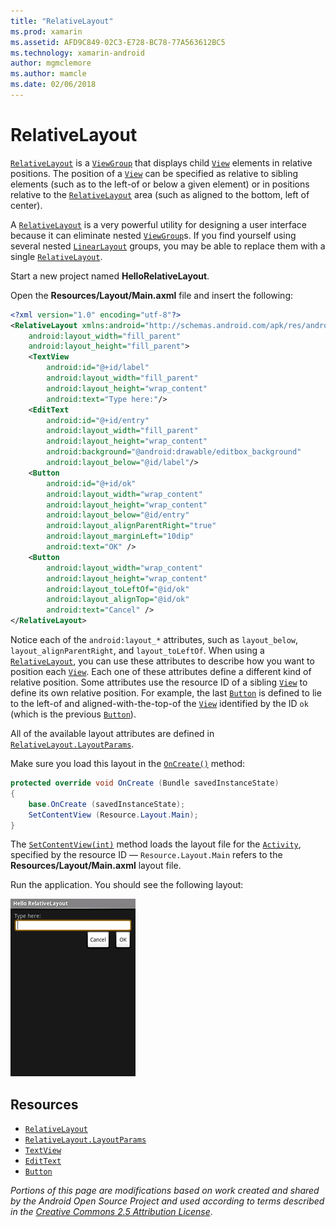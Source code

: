 ```yaml
---
title: "RelativeLayout"
ms.prod: xamarin
ms.assetid: AFD9C849-02C3-E728-BC78-77A563612BC5
ms.technology: xamarin-android
author: mgmclemore
ms.author: mamcle
ms.date: 02/06/2018
---
```


# RelativeLayout

[`RelativeLayout`](https://developer.xamarin.com/api/type/Android.Widget.RelativeLayout/)
is a
[`ViewGroup`](https://developer.xamarin.com/api/type/Android.Views.ViewGroup/) that displays child
[`View`](https://developer.xamarin.com/api/type/Android.Views.View/)
elements in relative positions. The position of a
[`View`](https://developer.xamarin.com/api/type/Android.Views.View/) can
be specified as relative to sibling elements (such as to the left-of or
below a given element) or in positions relative to the
[`RelativeLayout`](https://developer.xamarin.com/api/type/Android.Widget.RelativeLayout/)
area (such as aligned to the bottom, left of center).

A [`RelativeLayout`](https://developer.xamarin.com/api/type/Android.Widget.RelativeLayout/)
is a very powerful utility for designing a user interface because it
can eliminate nested
[`ViewGroup`](https://developer.xamarin.com/api/type/Android.Views.ViewGroup/)s. If you find
yourself using several nested
[`LinearLayout`](https://developer.xamarin.com/api/type/Android.Widget.LinearLayout/)
groups, you may be able to replace them with a single
[`RelativeLayout`](https://developer.xamarin.com/api/type/Android.Widget.RelativeLayout/).

Start a new project named **HelloRelativeLayout**.

Open the **Resources/Layout/Main.axml** file and insert the following:

```xml
<?xml version="1.0" encoding="utf-8"?>
<RelativeLayout xmlns:android="http://schemas.android.com/apk/res/android"
    android:layout_width="fill_parent"
    android:layout_height="fill_parent">
    <TextView
        android:id="@+id/label"
        android:layout_width="fill_parent"
        android:layout_height="wrap_content"
        android:text="Type here:"/>
    <EditText
        android:id="@+id/entry"
        android:layout_width="fill_parent"
        android:layout_height="wrap_content"
        android:background="@android:drawable/editbox_background"
        android:layout_below="@id/label"/>
    <Button
        android:id="@+id/ok"
        android:layout_width="wrap_content"
        android:layout_height="wrap_content"
        android:layout_below="@id/entry"
        android:layout_alignParentRight="true"
        android:layout_marginLeft="10dip"
        android:text="OK" />
    <Button
        android:layout_width="wrap_content"
        android:layout_height="wrap_content"
        android:layout_toLeftOf="@id/ok"
        android:layout_alignTop="@id/ok"
        android:text="Cancel" />
</RelativeLayout>
```

Notice each of the `android:layout_*` attributes, such as
`layout_below`, `layout_alignParentRight`, and `layout_toLeftOf`.
When using a
[`RelativeLayout`](https://developer.xamarin.com/api/type/Android.Widget.RelativeLayout/), you can
use these attributes to describe how you want to position each
[`View`](https://developer.xamarin.com/api/type/Android.Views.View/). Each one of these attributes
define a different kind of relative position. Some attributes use the
resource ID of a sibling
[`View`](https://developer.xamarin.com/api/type/Android.Views.View/) to define its own relative
position. For example, the last
[`Button`](https://developer.xamarin.com/api/type/Android.Widget.Button/) is defined to lie to the
left-of and aligned-with-the-top-of the
[`View`](https://developer.xamarin.com/api/type/Android.Views.View/) identified by the ID `ok`
(which is the previous
[`Button`](https://developer.xamarin.com/api/type/Android.Widget.Button/)).

All of the available layout attributes are defined in
[`RelativeLayout.LayoutParams`](https://developer.xamarin.com/api/type/Android.Widget.RelativeLayout+LayoutParams/).

Make sure you load this layout in the
[`OnCreate()`](https://developer.xamarin.com/api/member/Android.App.Activity.OnCreate/p/Android.OS.Bundle/)
method:

```csharp
protected override void OnCreate (Bundle savedInstanceState)
{
    base.OnCreate (savedInstanceState);
    SetContentView (Resource.Layout.Main);
}
```

The [`SetContentView(int)`](https://developer.xamarin.com/api/member/Android.App.Activity.SetContentView/p/System.Int32/)
method loads the layout file for the
[`Activity`](https://developer.xamarin.com/api/type/Android.App.Activity/), specified by the
resource ID &mdash; `Resource.Layout.Main` refers to the
**Resources/Layout/Main.axml** layout file.

Run the application. You should see the following layout:

[![Screenshot of a relative layout with a TextView, EditText, and two buttons](relative-layout-images/helloviews2.png)](relative-layout-images/helloviews2.png#lightbox)


## Resources

-   [`RelativeLayout`](https://developer.xamarin.com/api/type/Android.Widget.RelativeLayout/)
-   [`RelativeLayout.LayoutParams`](https://developer.xamarin.com/api/type/Android.Widget.RelativeLayout+LayoutParams/)
-   [`TextView`](https://developer.xamarin.com/api/type/Android.Widget.TextView/)
-   [`EditText`](https://developer.xamarin.com/api/type/Android.Widget.EditText/)
-   [`Button`](https://developer.xamarin.com/api/type/Android.Widget.Button/)


*Portions of this page are modifications based on work created and shared by the
Android Open Source Project and used according to terms described in the*
[*Creative Commons 2.5 Attribution License*](http://creativecommons.org/licenses/by/2.5/).
